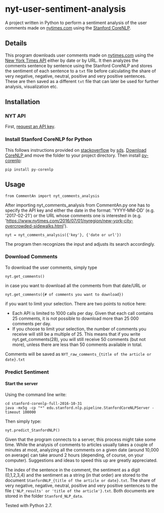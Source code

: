 # nyt-user-sentiment-analysis
A project written in Python to perform a sentiment analysis of the user comments made on [nytimes.com](http://nytimes.com) using the [Stanford CoreNLP](http://stanfordnlp.github.io/CoreNLP/index.html).

## Details

This program downloads user comments made on [nytimes.com](http://nytimes.com) using the [New York Times API](https://developer.nytimes.com) either by date or by URL. It then analyzes the comments sentence by sentence using the Stanford CoreNLP and stores the sentiment of each sentence to a `txt` file before calculating the share of very negative, negative, neutral, positive and very positive sentences. These are then saved as a different `txt` file that can later be used for further analysis, visualization etc.

## Installation

### NYT API

First, [request an API key](https://developer.nytimes.com).

### Install Stanford CoreNLP for Python

This follows instructions provided on [stackoverflow](http://stackoverflow.com/questions/32879532/stanford-nlp-for-python/40496870#40496870) by [sds](http://stackoverflow.com/users/850781/sds).
[Download CoreNLP ](http://stanfordnlp.github.io/CoreNLP/) and move the folder to your project directory. Then install [py-corenlp](https://github.com/smilli/py-corenlp/):

`pip install py-corenlp`

## Usage

`from CommentAn import nyt_comments_analysis`

After importing nyt_comments_analysis from CommentAn.py one has to specify the API key and either the date in the format: 'YYYY-MM-DD' (e.g. '2017-02-21') or the URL whose comments one is interested in (e.g. 'https://www.nytimes.com/2016/07/01/nyregion/new-york-city-overcrowded-sidewalks.html').

`nyt = nyt_comments_analysis({'key'}, {'date or url'})`

The program then recognizes the input and adjusts its search accordingly.

### Download Comments

To download the user comments, simply type

`nyt.get_comments()`

in case you want to download all the comments from that date/URL or

`nyt.get_comments({# of comments you want to download})`

if you want to limit your selection.
There are two points to notice here:
* Each API is limited to 1000 calls per day. Given that each call contains 25 comments, it is not possible to download more than 25 000 comments per day.
* If you choose to limit your selection, the number of comments you receive will still be a multiple of 25. This means that if you write nyt.get_comments(28), you will still receive 50 comments (but not more), unless there are less than 50 comments available in total. 

Comments will be saved as `NYT_raw_comments_{title of the article or date}.txt` 

### Predict Sentiment

#### Start the server

Using the command line write:

```
cd stanford-corenlp-full-2016-10-31
java -mx5g -cp "*" edu.stanford.nlp.pipeline.StanfordCoreNLPServer -timeout 100000
```

Then simply type:

`nyt.predict_StanfordNLP()`

Given that the program connects to a server, this process might take some time. While the analysis of comments to articles usually takes a couple of minutes at most, analyzing all the comments on a given date (around 10,000 on average) can take around 2 hours (depending, of course, on your computer). Suggestions and ideas to speed this up are greatly appreciated.

The index of the sentence in the comment, the sentiment as a digit (0,1,2,3,4) and the sentiment as a string (in that order) are stored to the document `StanfordNLP_{title of the article or date}.txt`. The share of very negative, negative, neutral, positive and very positive sentences to the file `{'NLP_results' or 'title of the article'}.txt`. Both documents are stored in the folder `Stanford_NLP_data`.

Tested with Python 2.7.
